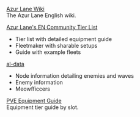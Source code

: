 [Azur Lane Wiki](https://azurlane.koumakan.jp/Azur_Lane_Wiki)  
The Azur Lane English wiki.

[Azur Lane's EN Community Tier List](https://slaimuda.github.io/ectl/)
 - Tier list with detailed equipment guide
 - Fleetmaker with sharable setups
 - Guide with example fleets

[al-data](https://al-data.github.io/nodes)
 - Node information detailing enemies and waves
 - Enemy information
 - Meowfficcers

[PVE Equipment Guide](https://github.com/guroteske/al-guides/blob/master/Equipment%20Guide.md)  
Equipment tier guide by slot.